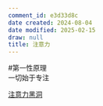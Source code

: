 ```yaml
---
comment_id: e3d33d8c
date created: 2024-08-04
date modified: 2025-02-15
draw: null
title: 注意力
---
```

#第一性原理  
一切始于专注

<!-- more -->

[注意力黑洞](注意力黑洞.md)
